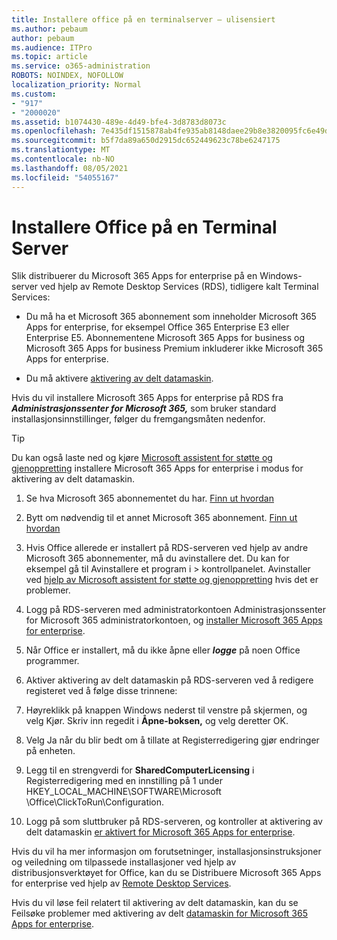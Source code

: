 ```yaml
---
title: Installere office på en terminalserver – ulisensiert
ms.author: pebaum
author: pebaum
ms.audience: ITPro
ms.topic: article
ms.service: o365-administration
ROBOTS: NOINDEX, NOFOLLOW
localization_priority: Normal
ms.custom:
- "917"
- "2000020"
ms.assetid: b1074430-489e-4d49-bfe4-3d8783d8073c
ms.openlocfilehash: 7e435df1515878ab4fe935ab8148daee29b8e3820095fc6e49db45de4c6279db
ms.sourcegitcommit: b5f7da89a650d2915dc652449623c78be6247175
ms.translationtype: MT
ms.contentlocale: nb-NO
ms.lasthandoff: 08/05/2021
ms.locfileid: "54055167"
---
```

# <a name="installing-office-on-a-terminal-server"></a>Installere Office på en Terminal Server

Slik distribuerer du Microsoft 365 Apps for enterprise på en Windows-server ved hjelp av Remote Desktop Services (RDS), tidligere kalt Terminal Services:
  
- Du må ha et Microsoft 365 abonnement som inneholder Microsoft 365 Apps for enterprise, for eksempel Office 365 Enterprise E3 eller Enterprise E5. Abonnementene Microsoft 365 Apps for business og Microsoft 365 Apps for business Premium inkluderer ikke Microsoft 365 Apps for enterprise.

- Du må aktivere [aktivering av delt datamaskin](https://docs.microsoft.com/DeployOffice/overview-shared-computer-activation).

Hvis du vil installere Microsoft 365 Apps for enterprise på RDS fra ***Administrasjonssenter for Microsoft 365,*** som bruker standard installasjonsinnstillinger, følger du fremgangsmåten nedenfor.

> [!TIP]
> Du kan også laste ned og kjøre [Microsoft assistent for støtte og gjenoppretting](https://aka.ms/SaRA_OfficeSCA_M365Portal) installere Microsoft 365 Apps for enterprise i modus for aktivering av delt datamaskin.
  
1. Se hva Microsoft 365 abonnementet du har. [Finn ut hvordan](https://docs.microsoft.com/microsoft-365/admin/admin-overview/what-subscription-do-i-have)

2. Bytt om nødvendig til et annet Microsoft 365 abonnement. [Finn ut hvordan](https://docs.microsoft.com/microsoft-365/commerce/subscriptions/switch-to-a-different-plan)

3. Hvis Office allerede er installert på RDS-serveren ved hjelp av andre Microsoft 365 abonnementer, må du avinstallere det. Du kan for eksempel gå til Avinstallere et program i \> kontrollpanelet. Avinstaller ved [hjelp av Microsoft assistent for støtte og gjenoppretting](https://aka.ms/SARA-OfficeUninstall-Alchemy) hvis det er problemer.

4. Logg på RDS-serveren med administratorkontoen Administrasjonssenter for Microsoft 365 administratorkontoen, og [installer Microsoft 365 Apps for enterprise](https://portal.office.com/OLS/MySoftware.aspx).

5. Når Office er installert, må du ikke åpne eller ***logge*** på noen Office programmer.

6. Aktiver aktivering av delt datamaskin på RDS-serveren ved å redigere registeret ved å følge disse trinnene:

1. Høyreklikk på knappen Windows nederst til venstre på skjermen, og velg Kjør. Skriv inn regedit i **Åpne-boksen,** og velg deretter OK.

2. Velg Ja når du blir bedt om å tillate at Registerredigering gjør endringer på enheten.

3. Legg til en strengverdi for **SharedComputerLicensing** i Registerredigering med en innstilling på 1 under HKEY_LOCAL_MACHINE\SOFTWARE\Microsoft \Office\ClickToRun\Configuration.

7. Logg på som sluttbruker  på RDS-serveren, og kontroller at aktivering av delt datamaskin [er aktivert for Microsoft 365 Apps for enterprise](https://docs.microsoft.com/DeployOffice/troubleshoot-shared-computer-activation#verify-that-activation-for-microsoft-365-apps-succeeded).

Hvis du vil ha mer informasjon om forutsetninger, installasjonsinstruksjoner og veiledning om tilpassede installasjoner ved hjelp av distribusjonsverktøyet for Office, kan du se Distribuere Microsoft 365 Apps for enterprise ved hjelp av [Remote Desktop Services](https://docs.microsoft.com/DeployOffice/deploy-microsoft-365-apps-remote-desktop-services).
  
Hvis du vil løse feil relatert til aktivering av delt datamaskin, kan du se Feilsøke problemer med aktivering av delt [datamaskin for Microsoft 365 Apps for enterprise](https://docs.microsoft.com/DeployOffice/troubleshoot-shared-computer-activation).
  